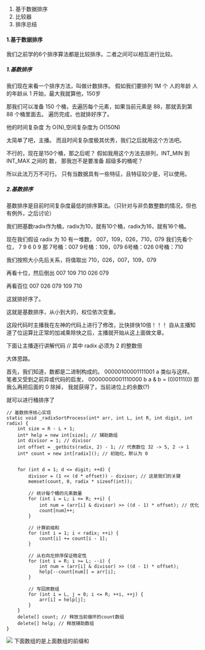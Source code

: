 1. 基于数据排序
2. 比较器
3. 排序总结

#### 1.基于数据排序
我们之前学的6个排序算法都是比较排序。二者之间可以相互进行比较。

##### 1.基数排序
我们现在来看一个排序方法，叫做计数排序。
假如我们要排列 1M 个 人的年龄
人的年龄从 1 开始，最大我就算他，150岁

那我们可以准备 150 个桶，去遍历每个元素，如果当前元素是 88，那就丢到第 88 个桶里面去。
遍历完成，也就排好序了。

他的时间复杂度 为 O(N),空间复杂度为 O(150N)

太简单了吧，主播。
而且时间复杂度极其优秀，我们之后就用这个方法吧。

不行的，现在是150个桶，那之后呢？
假如我用这个方法去排列，INT_MIN 到 INT_MAX 之间的 数，
那我岂不是要准备 超级多的桶呢？

所以此法万万不可行。
只有当数据具有一些特征，且特征较少是，可以使用。

##### 2.基数排序
基数排序是目前时间复杂度最低的排序算法。（只针对与非负数整数的情况，但也有例外，之后讨论）

我们把基数radix作为桶，radix为10，就有10个桶，radix为16，就有16个桶。

现在我们假设 radix 为 10
有一堆数，
007，109，026，710，079
我们先看个位，
7 9 6 0 9
那
7号桶：007
9号桶：109，079
6号桶：026
0号桶：710

我们按照大小先后关系，将值取出
710，026，007，109，079

再看十位，然后倒出
007 109 710 026 079

再看百位
007 026 079 109 710

这就排好序了。

这就是基数排序，从小到大的，权位依次变重。

这段代码时主播我在左神的代码上进行了修改，比快排快10倍！！！
自从主播知道了位运算比正常的加减乘除快之后，主播就开始从这上面做文章。

下面让主播逐行讲解代码
// 其中 radix 必须为 2 的整数倍

大体思路。

首先，我们知道，数都是二进制构成的。
00000100001111001  a
类似与这样。
笔者又受到之前异或代码的启发，
00000000001110000  b
a & b = (0)0111(0) 
那我么再把后面的 0 除掉，
我就获得了，当前进位上的余数(?)

就可以进行桶排序了
```
// 基数排序核心实现
static void _radixSortProcess(int* arr, int L, int R, int digit, int radix) {
	int size = R - L + 1;
	int* help = new int[size]; // 辅助数组
	int divisor = 1; // divisor
	int offset = _getbits(radix, 2) - 1; // 代表数位 32 -> 5, 2 -> 1
	int* count = new int[radix](); // 初始化，默认为 0


	for (int d = 1; d <= digit; ++d) {
		divisor = (1 << (d * offset)) - divisor; // 这是我们的关键
		memset(count, 0, radix * sizeof(int));

		// 统计每个桶的元素数量
		for (int i = L; i <= R; ++i) {
			int num = (arr[i] & divisor) >> ((d - 1) * offset); // 优化
			count[num]++;
		}

		// 计算前缀和
		for (int i = 1; i < radix; ++i) {
			count[i] += count[i - 1];
		}

		// 从右向左排序保证稳定性
		for (int i = R; i >= L; --i) {
			int num = (arr[i] & divisor) >> ((d - 1) * offset);
			help[--count[num]] = arr[i];
		}

		// 写回原数组
		for (int i = L, j = 0; i <= R; ++i, ++j) {
			arr[i] = help[j];
		}
	}
	delete[] count; // 释放当前循环的count数组
	delete[] help; // 释放辅助数组
}
```

![](https://cdn.jsdelivr.net/gh/Maple819/PicGo@main/img/20250317204721185.png)
下面数组的是上面数组的前缀和